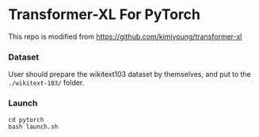 # Transformer-XL For PyTorch
This repo is modified from https://github.com/kimiyoung/transformer-xl
### Dataset
User should prepare the wikitext103 dataset by themselves, and put to  the `./wikitext-103/` folder.
### Launch
```shell
cd pytorch
bash launch.sh
```